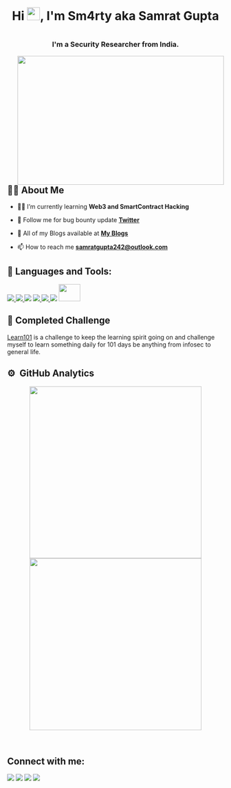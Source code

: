 <h1 align="center">Hi <img src="https://raw.githubusercontent.com/MartinHeinz/MartinHeinz/master/wave.gif" width="30px">, I'm Sm4rty aka Samrat Gupta<h1>
<h3 align="center">I'm a Security Researcher from India.</h3>
<a href="#"><img width="480" height="300px" align="right" src="https://raw.githubusercontent.com/hackerspider1/hackerspider1/main/code.gif"/></a>

## 🙋‍♂️ About Me

- 👨‍💻 I’m currently learning **Web3 and SmartContract Hacking**

- 👯 Follow me for bug bounty update **[Twitter](https://twitter.com/Sm4rty_)**

- 📓 All of my Blogs available at **[My Blogs](https://sm4rty.medium.com/)**

- 📫 How to reach me **samratgupta242@outlook.com**



## 🚀 Languages and Tools:

<p align="left"> 
    <a href="https://www.linux.org/" target="_blank"> <img src="https://img.icons8.com/color/48/000000/linux--v1.png"/> </a>
    <a href="https://www.python.org" target="_blank"> <img src="https://img.icons8.com/color/48/000000/python.png"/> </a> 
    <a href="https://www.gnu.org/software/bash/" target="_blank"> <img src="https://img.icons8.com/plasticine/50/000000/bash.png/"></a>
    <a href="https://www.javascript.com/" target="_blank"> <img src="https://img.icons8.com/color/48/fa314a/javascript.png"/> </a>
    <a href="https://www.cplusplus.com/doc/tutorial/" target="_blank"> <img src="https://img.icons8.com/color/48/fa314a/c-plus-plus-logo.png"/> </a>
    <a href="https://portswigger.net/burp" target="_blank"> <img src="https://img.icons8.com/ios-filled/48/fa314a/burp-suite.png"/></a>
    <a href="https://sqlmap.org/" target="_blank"> <img width="50" height="40px" src="https://upload.wikimedia.org/wikipedia/commons/4/4f/Sqlmap_logo.png"/></a>

</p>

## :pushpin: Completed Challenge

[Learn101](https://github.com/Sm4rty-1/learn101) is a challenge to keep the learning spirit going on and challenge myself to learn something daily for 101 days  be anything from infosec to general life.

## ⚙️ &nbsp;GitHub Analytics

<!-- ![](https://github-readme-stats.vercel.app/api?username=dn0m1n8tor&show_icons=true&bg_color=45,fc00ff,00dbde&title_color=fff&text_color=fff)
 -->
 
 <p align = "center">
  <img src = "https://github-readme-stats.vercel.app/api?username=Sm4rty-1&show_icons=true&theme=dark" width = 400 />
  <img src = "https://github-readme-streak-stats.herokuapp.com/?user=Sm4rty-1&theme=dark&hide_border=true" width = 400 />
    </p>
    
<br/>

## Connect with me:
<p align="left">

<a href = "https://www.linkedin.com/in/sm4rty/"><img src="https://img.icons8.com/fluent/48/000000/linkedin.png"/></a>
<a href = "https://twitter.com/sm4rty_"><img src="https://img.icons8.com/fluent/48/000000/twitter.png"/></a>
<a href = "https://www.instagram.com/sm4rty/"><img src="https://img.icons8.com/fluent/48/000000/instagram-new.png"/></a>
<a href = "https://sm4rty.hashnode.dev/"><img src="https://img.icons8.com/color/452/hashnode.png"/></a>

